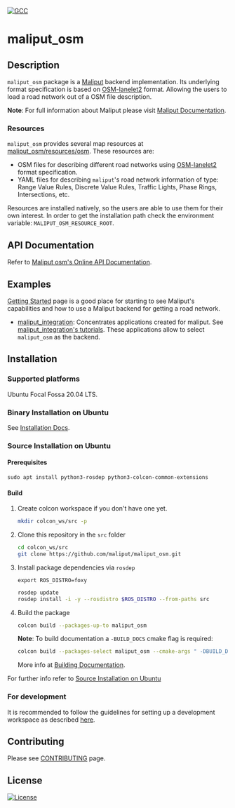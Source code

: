 [![GCC](https://github.com/maliput/maliput_osm/actions/workflows/build.yml/badge.svg)](https://github.com/maliput/maliput_osm/actions/workflows/build.yml)

# maliput_osm

## Description

`maliput_osm` package is a [Maliput](https://github.com/maliput/maliput) backend implementation.
Its underlying format specification is based on [OSM-lanelet2](https://github.com/fzi-forschungszentrum-informatik/Lanelet2/tree/master/lanelet2_maps) format.
Allowing the users to load a road network out of a OSM file description.

**Note**: For full information about Maliput please visit [Maliput Documentation](https://maliput.readthedocs.io/en/latest/index.html).

### Resources

`maliput_osm` provides several map resources at [maliput_osm/resources/osm](resources/osm).
These resources are:
 - OSM files for describing different road networks using [OSM-lanelet2](https://github.com/fzi-forschungszentrum-informatik/Lanelet2/tree/master/lanelet2_maps) format specification.
 - YAML files for describing `maliput`'s road network information of type: Range Value Rules, Discrete Value Rules, Traffic Lights, Phase Rings, Intersections, etc.

Resources are installed natively, so the users are able to use them for their own interest.
In order to get the installation path check the environment variable: `MALIPUT_OSM_RESOURCE_ROOT`.

## API Documentation

Refer to [Maliput osm's Online API Documentation](https://maliput.readthedocs.io/en/latest/html/deps/maliput_osm/html/index.html).

## Examples

[Getting Started](https://maliput.readthedocs.io/en/latest/getting_started.html) page is a good place for starting to see Maliput's capabilities and how to use a Maliput backend for getting a road network.

 - [maliput_integration](https://github.com/maliput/maliput_integration): Concentrates applications created for maliput. See [maliput_integration's tutorials](https://maliput.readthedocs.io/en/latest/html/deps/maliput_integration/html/integration_tutorials.html). These applications allow to select `maliput_osm` as the backend.

## Installation

### Supported platforms

Ubuntu Focal Fossa 20.04 LTS.

### Binary Installation on Ubuntu

See [Installation Docs](https://maliput.readthedocs.io/en/latest/installation.html#binary-installation-on-ubuntu).

### Source Installation on Ubuntu

#### Prerequisites

```
sudo apt install python3-rosdep python3-colcon-common-extensions
```

#### Build

1. Create colcon workspace if you don't have one yet.
    ```sh
    mkdir colcon_ws/src -p
    ```

2. Clone this repository in the `src` folder
    ```sh
    cd colcon_ws/src
    git clone https://github.com/maliput/maliput_osm.git
    ```

3. Install package dependencies via `rosdep`
    ```
    export ROS_DISTRO=foxy
    ```
    ```sh
    rosdep update
    rosdep install -i -y --rosdistro $ROS_DISTRO --from-paths src
    ```

4. Build the package
    ```sh
    colcon build --packages-up-to maliput_osm
    ```

    **Note**: To build documentation a `-BUILD_DOCS` cmake flag is required:
    ```sh
    colcon build --packages-select maliput_osm --cmake-args " -DBUILD_DOCS=On"
    ```
    More info at [Building Documentation](https://maliput.readthedocs.io/en/latest/developer_guidelines.html#building-the-documentation).

For further info refer to [Source Installation on Ubuntu](https://maliput.readthedocs.io/en/latest/installation.html#source-installation-on-ubuntu)


### For development

It is recommended to follow the guidelines for setting up a development workspace as described [here](https://maliput.readthedocs.io/en/latest/developer_setup.html).

## Contributing

Please see [CONTRIBUTING](https://maliput.readthedocs.io/en/latest/contributing.html) page.

## License

[![License](https://img.shields.io/badge/License-BSD_3--Clause-blue.svg)](https://github.com/maliput/maliput_osm/blob/main/LICENSE)
